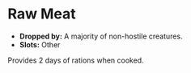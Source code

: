 
# Raw Meat

* **Dropped by:** A majority of non-hostile creatures.
* **Slots:** Other

Provides 2 days of rations when cooked.
